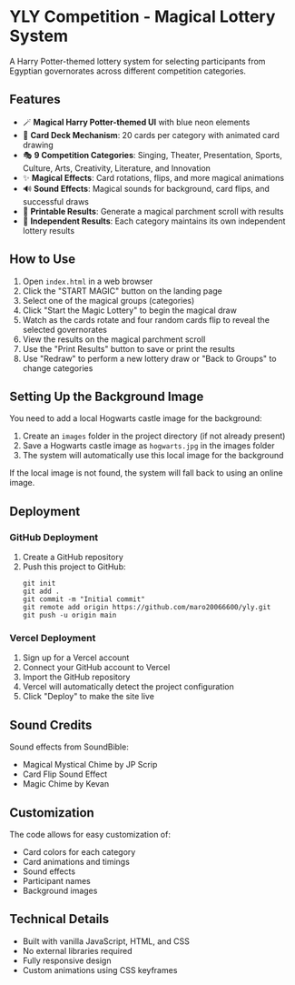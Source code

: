 # YLY Competition - Magical Lottery System

A Harry Potter-themed lottery system for selecting participants from Egyptian governorates across different competition categories.

## Features

- 🪄 **Magical Harry Potter-themed UI** with blue neon elements
- 🎴 **Card Deck Mechanism**: 20 cards per category with animated card drawing
- 🎭 **9 Competition Categories**: Singing, Theater, Presentation, Sports, Culture, Arts, Creativity, Literature, and Innovation
- ✨ **Magical Effects**: Card rotations, flips, and more magical animations
- 🔊 **Sound Effects**: Magical sounds for background, card flips, and successful draws
- 📜 **Printable Results**: Generate a magical parchment scroll with results
- 🔄 **Independent Results**: Each category maintains its own independent lottery results

## How to Use

1. Open `index.html` in a web browser
2. Click the "START MAGIC" button on the landing page
3. Select one of the magical groups (categories)
4. Click "Start the Magic Lottery" to begin the magical draw
5. Watch as the cards rotate and four random cards flip to reveal the selected governorates
6. View the results on the magical parchment scroll
7. Use the "Print Results" button to save or print the results
8. Use "Redraw" to perform a new lottery draw or "Back to Groups" to change categories

## Setting Up the Background Image

You need to add a local Hogwarts castle image for the background:

1. Create an `images` folder in the project directory (if not already present)
2. Save a Hogwarts castle image as `hogwarts.jpg` in the images folder
3. The system will automatically use this local image for the background

If the local image is not found, the system will fall back to using an online image.

## Deployment

### GitHub Deployment
1. Create a GitHub repository
2. Push this project to GitHub:
   ```
   git init
   git add .
   git commit -m "Initial commit"
   git remote add origin https://github.com/maro20066600/yly.git
   git push -u origin main
   ```

### Vercel Deployment
1. Sign up for a Vercel account
2. Connect your GitHub account to Vercel
3. Import the GitHub repository
4. Vercel will automatically detect the project configuration
5. Click "Deploy" to make the site live

## Sound Credits

Sound effects from SoundBible:
- Magical Mystical Chime by JP Scrip
- Card Flip Sound Effect
- Magic Chime by Kevan

## Customization

The code allows for easy customization of:
- Card colors for each category
- Card animations and timings
- Sound effects
- Participant names
- Background images

## Technical Details

- Built with vanilla JavaScript, HTML, and CSS
- No external libraries required
- Fully responsive design
- Custom animations using CSS keyframes 